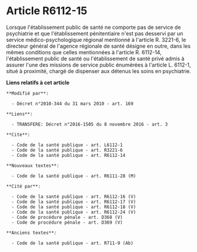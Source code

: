 # Article R6112-15

Lorsque l'établissement public de santé ne comporte pas de service de psychiatrie et que l'établissement pénitentiaire n'est
pas desservi par un service médico-psychologique régional mentionné à l'article R. 3221-6, le directeur général de l'agence
régionale de santé désigne en outre, dans les mêmes conditions que celles mentionnées à l'article R. 6112-14, l'établissement
public de santé ou l'établissement de santé privé admis à assurer l'une des missions de service public énumérées à l'article
L. 6112-1, situé à proximité, chargé de dispenser aux détenus les soins en psychiatrie.

**Liens relatifs à cet article**

	**Modifié par**:

	  - Décret n°2010-344 du 31 mars 2010 - art. 169

	**Liens**:

	  - TRANSFERE: Décret n°2016-1505 du 8 novembre 2016 - art. 3

	**Cite**:

	  - Code de la santé publique - art. L6112-1
	  - Code de la santé publique - art. R3221-6
	  - Code de la santé publique - art. R6112-14

	**Nouveaux textes**:

	  - Code de la santé publique - art. R6111-28 (M)

	**Cité par**:

	  - Code de la santé publique - art. R6112-16 (V)
	  - Code de la santé publique - art. R6112-17 (V)
	  - Code de la santé publique - art. R6112-18 (V)
	  - Code de la santé publique - art. R6112-24 (V)
	  - Code de procédure pénale - art. D368 (V)
	  - Code de procédure pénale - art. D369 (V)

	**Anciens textes**:

	  - Code de la santé publique - art. R711-9 (Ab)
